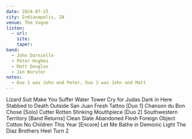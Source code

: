 ```yaml
---
date: 2024-07-25
city: Indianapolis, IN
venue: The Vogue
listen:
  - url: 
    site: 
    taper: 
band:
  - John Darnielle
  - Peter Hughes
  - Matt Douglas
  - Jon Wurster
notes:
  - Duo 1 was John and Peter, Duo 2 was John and Matt
---
```

Lizard Suit
Make You Suffer
Water Tower
Cry for Judas
Dark in Here
Stabbed to Death Outside San Juan
Fresh Tattoo
[Duo 1]
Chanson du Bon Chose
[Solo]
Cutter
Rotten Stinking Mouthpiece
[Duo 2]
Southwestern Territory
[Band Returns]
Clean Slate
Abandoned Flesh
Foreign Object
Cotton
No Children
This Year
[Encore]
Let Me Bathe in Demonic Light
The Diaz Brothers
Heel Turn 2
